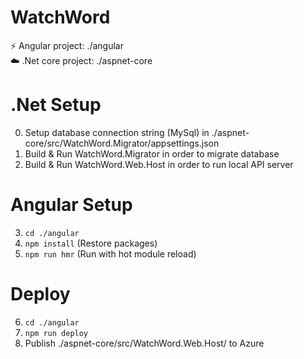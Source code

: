 # WatchWord

:zap: Angular project: ./angular  
:cloud: .Net core project: ./aspnet-core

# .Net Setup

00. Setup database connection string (MySql) in ./aspnet-core/src/WatchWord.Migrator/appsettings.json
01. Build & Run WatchWord.Migrator in order to migrate database
02. Build & Run WatchWord.Web.Host in order to run local API server

# Angular Setup

03. `cd ./angular`
04. `npm install` (Restore packages)
05. `npm run hmr` (Run with hot module reload)

# Deploy

06. `cd ./angular`
07. `npm run deploy`
08. Publish ./aspnet-core/src/WatchWord.Web.Host/ to Azure
